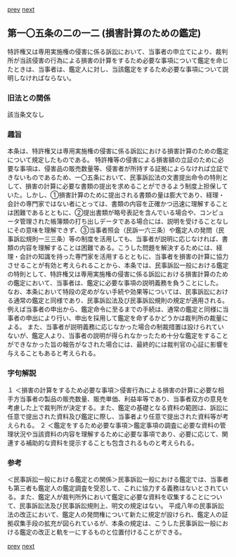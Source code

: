 [prev](/specific\markdowns\特許法\148_Mp-Ch_4-Se_2-At_105_2_11.md)
[next](/specific\markdowns\特許法\150_Mp-Ch_4-Se_2-At_105_3.md)
## 第一〇五条の二の一二 (損害計算のための鑑定)
特許権又は専用実施権の侵害に係る訴訟において、当事者の申立てにより、裁判所が当該侵害の行為による損害の計算をするため必要な事項について鑑定を命じたときは、当事者は、鑑定人に対し、当該鑑定をするため必要な事項について説明しなければならない。

### 旧法との関係
該当条文なし

### 趣旨
本条は、特許権又は専用実施権の侵害に係る訴訟における損害計算のための鑑定について規定したものである。
特許権等の侵害による損害額の立証のために必要な事項は、侵害品の販売数量等、侵害者が所持する証拠によらなければ立証できないものであるため、一〇五条において、民事訴訟法の文書提出命令の特則として、損害の計算に必要な書類の提出を求めることができるよう制度上担保していた。しかし、①損害計算のために提出される書類の量は膨大であり、経理・会計の専門家ではない者にとっては、書類の内容を正確かつ迅速に理解することは困難であるとともに、②提出書類が略号表記を含んでいる場合や、コンピュータ管理された帳簿類の打ち出しデータである場合には、説明を受けることなしにその意味を理解できず、③当事者照会（民訴一六三条）や鑑定人の発問（民事訴訟規則一三三条）等の制度を活用しても、当事者が説明に応じなければ、書類の内容を理解することは困難である。こうした問題を解決するためには、経理・会計の知識を持った専門家を活用するとともに、当事者を損害の計算に協力させることが有効と考えられることから、本条では、民事訴訟一般における鑑定の特則として、特許権又は専用実施権の侵害に係る訴訟における損害計算のための鑑定において、当事者は、鑑定に必要な事項の説明義務を負うことにした。
なお、本条において特段の定めがない手続や効果等については、民事訴訟における通常の鑑定と同様であり、民事訴訟法及び民事訴訟規則の規定が適用される。例えば当事者の申出から、鑑定命令に至るまでの手続は、通常の鑑定と同様に当事者の申出により行い、申出を採用して鑑定を命ずるかどうかは裁判所の裁量による。
また、当事者が説明義務に応じなかった場合の制裁措置は設けられていないが、鑑定人より、当事者の説明が得られなかったため十分な鑑定をすることができなかった旨の報告がなされた場合には、最終的には裁判官の心証に影響を与えることもあると考えられる。

### 字句解説
１ ＜損害の計算をするため必要な事項＞侵害行為による損害の計算に必要な相手方当事者の製品の販売数量、販売単価、利益率等であり、当事者双方の意見を考慮した上で裁判所が決定する。また、鑑定の基礎となる資料の範囲は、訴訟に任意で提出された資料及び鑑定に際し、当事者より任意で提出された資料等が考えられる。
２ ＜鑑定をするため必要な事項＞鑑定事項の調査に必要な資料の管理状況や当該資料の内容を理解するために必要な事項であり、必要に応じて、関連する補助的な資料を提示することも包含されるものと考えられる。

### 参考
＜民事訴訟一般における鑑定との関係＞民事訴訟一般における鑑定では、当事者も第三者も鑑定人の鑑定調査を受忍して、これに協力する義務はないとされている。また、鑑定人が裁判所外において鑑定に必要な資料を収集することについて、民事訴訟法及び民事訴訟規則上、明文の規定はない。
平成八年の民事訴訟法の改正において、鑑定人の発問権について新たに規定が設けられ、鑑定人の証拠収集手段の拡充が図られているが、本条の規定は、こうした民事訴訟一般における鑑定の改正と軌を一にするものと位置付けることができる。

[prev](/specific\markdowns\特許法\148_Mp-Ch_4-Se_2-At_105_2_11.md)
[next](/specific\markdowns\特許法\150_Mp-Ch_4-Se_2-At_105_3.md)